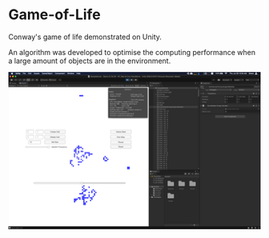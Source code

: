 # Game-of-Life
Conway's game of life demonstrated on Unity.

An algorithm was developed to optimise the computing performance when a large amount of objects are in the environment.

![](https://github.com/YunfangHou/Game-of-Life/blob/main/develop.png?raw=true)
